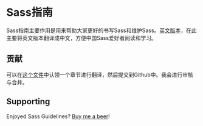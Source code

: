 Sass指南
===============

Sass指南主要作用是用来帮助大家更好的书写Sass和维护Sass。[英文版本](http://sass-guidelin.es/)，在此主要将英文版本翻译成中文，方便中国Sass爱好者阅读和学习。

## 贡献

可以在[这个文件](https://github.com/HugoGiraudel/sass-guidelines/blob/gh-pages/index.md)中认领一个章节进行翻译，然后提交到Github中。我会进行审核与合并。

## Supporting

Enjoyed Sass Guidelines? [Buy me a beer](https://gumroad.com/l/sass-guildelines)!
